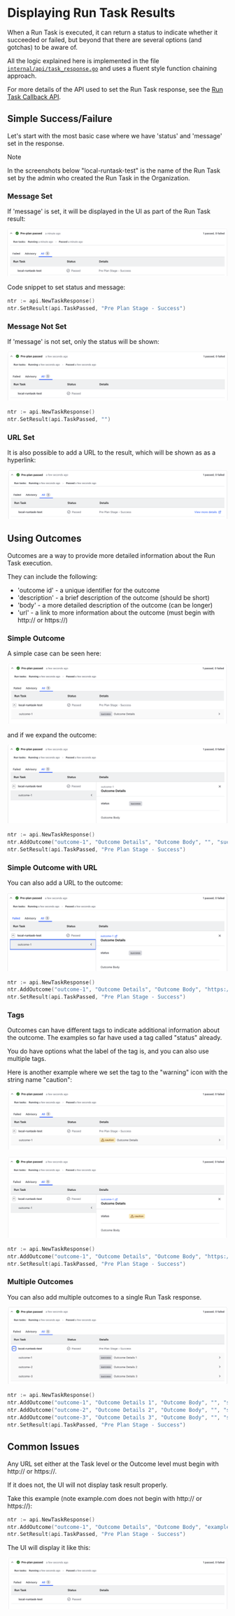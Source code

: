 # Displaying Run Task Results

When a Run Task is executed, it can return a status to indicate whether it succeeded or failed, but beyond that there are several options (and gotchas) to be aware of.

All the logic explained here is implemented in the file [`internal/api/task_response.go`](internal/api/task_response.go) and uses a fluent style function chaining approach.

For more details of the API used to set the Run Task response, see the [Run Task Callback API](https://developer.hashicorp.com/terraform/enterprise/api-docs/run-tasks/run-tasks-integration#run-task-callback).

## Simple Success/Failure

Let's start with the most basic case where we have 'status' and 'message' set in the response.

> [!NOTE]
> In the screenshots below "local-runtask-test" is the name of the Run Task set by the admin who created the Run Task in the Organization.

### Message Set

If 'message' is set, it will be displayed in the UI as part of the Run Task result:

![Run Task result showing Passed status with message details visible](images/simple-with-details.png)

Code snippet to set status and message:

```go
ntr := api.NewTaskResponse()
ntr.SetResult(api.TaskPassed, "Pre Plan Stage - Success")
```

### Message Not Set

If 'message' is not set, only the status will be shown:

![Run Task result showing only Passed status with no message text](images/simple-without-details.png)

```go
ntr := api.NewTaskResponse()
ntr.SetResult(api.TaskPassed, "")
```

### URL Set

It is also possible to add a URL to the result, which will be shown as as a hyperlink:

![Run Task result showing Passed status with a clickable URL link](images/simple-with-url.png)

## Using Outcomes

Outcomes are a way to provide more detailed information about the Run Task execution.

They can include the following:

- 'outcome id' - a unique identifier for the outcome
- 'description' - a brief description of the outcome (should be short)
- 'body' - a more detailed description of the outcome (can be longer)
- 'url' - a link to more information about the outcome (must begin with http:// or https://)

### Simple Outcome

A simple case can be seen here:

![Run Task outcome card (collapsed) showing title and success status](images/outcome-simple-1.png)

and if we expand the outcome:

![Run Task outcome expanded to show detailed body content](images/outcome-simple-2.png)

```go
ntr := api.NewTaskResponse()
ntr.AddOutcome("outcome-1", "Outcome Details", "Outcome Body", "", "success", api.TagLevelNone)
ntr.SetResult(api.TaskPassed, "Pre Plan Stage - Success")
```

### Simple Outcome with URL

You can also add a URL to the outcome:

![Outcome card including a clickable URL link within the details](images/outcome-simple-with-url.png)

```go
ntr := api.NewTaskResponse()
ntr.AddOutcome("outcome-1", "Outcome Details", "Outcome Body", "https://example.com", "success", api.TagLevelNone)
ntr.SetResult(api.TaskPassed, "Pre Plan Stage - Success")
```

### Tags

Outcomes can have different tags to indicate additional information about the outcome. The examples so far have used a tag called "status" already.

You do have options what the label of the tag is, and you can also use multiple tags.

Here is another example where we set the tag to the "warning" icon with the string name "caution":

![Outcome card showing a warning tag with caution icon (collapsed)](images/outcome-with-warning-tag-1.png)

![Outcome expanded showing warning tag labeled caution with details](images/outcome-with-warning-tag-2.png)

```go
ntr := api.NewTaskResponse()
ntr.AddOutcome("outcome-1", "Outcome Details", "Outcome Body", "https://example.com", "caution", api.TagLevelWarning)
ntr.SetResult(api.TaskPassed, "Pre Plan Stage - Success")
```

### Multiple Outcomes

You can also add multiple outcomes to a single Run Task response.

![Multiple outcome cards displayed in a single Run Task response](images/outcomes-multiple.png)

```go
ntr := api.NewTaskResponse()
ntr.AddOutcome("outcome-1", "Outcome Details 1", "Outcome Body", "", "success", api.TagLevelNone)
ntr.AddOutcome("outcome-2", "Outcome Details 2", "Outcome Body", "", "success", api.TagLevelNone)
ntr.AddOutcome("outcome-3", "Outcome Details 3", "Outcome Body", "", "success", api.TagLevelNone)
ntr.SetResult(api.TaskPassed, "Pre Plan Stage - Success")
```

## Common Issues

Any URL set either at the Task level or the Outcome level must begin with http:// or https://.

If it does not, the UI will not display task result properly.

Take this example (note example.com does not begin with http:// or https://):

```go
ntr := api.NewTaskResponse()
ntr.AddOutcome("outcome-1", "Outcome Details", "Outcome Body", "example.com", "success", api.TagLevelNone)
ntr.SetResult(api.TaskPassed, "Pre Plan Stage - Success")
```

The UI will display it like this:

![UI rendering when an outcome URL is invalid (missing http/https); link not clickable](images/invalid-url.png)

